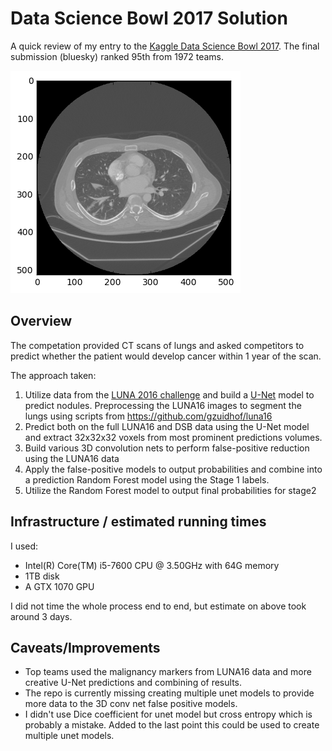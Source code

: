 # Data Science Bowl 2017 Solution

A quick review of my entry to the [Kaggle Data Science Bowl 2017](https://www.kaggle.com/c/data-science-bowl-2017). The final submission (bluesky) ranked 95th from 1972 teams.

![lung slice](lung.png)

## Overview
The competation provided CT scans of lungs and asked competitors to predict whether the patient would develop cancer within 1 year of the scan.

The approach taken:

 1. Utilize data from the [LUNA 2016 challenge](https://luna16.grand-challenge.org/)  and build a [U-Net](https://arxiv.org/abs/1505.04597)  model to predict nodules. Preprocessing the LUNA16 images to segment the lungs using scripts from https://github.com/gzuidhof/luna16
 2. Predict both on the full LUNA16 and DSB data using the U-Net model and extract 32x32x32 voxels from most prominent predictions volumes.
 3. Build various 3D convolution nets to perform false-positive reduction using the LUNA16 data
 4. Apply the false-positive models to output probabilities and combine into a prediction Random Forest model using the Stage 1 labels.
 5. Utilize the Random Forest model to output final probabilities for stage2


## Infrastructure / estimated running times
I used:

 * Intel(R) Core(TM) i5-7600 CPU @ 3.50GHz with 64G memory
 * 1TB disk
 * A GTX 1070 GPU

I did not time the whole process end to end, but estimate on above took around 3 days.

## Caveats/Improvements

 * Top teams used the malignancy markers from LUNA16 data and more creative U-Net predictions and combining of results.
 * The repo is currently missing creating multiple unet models to provide more data to the 3D conv net false positive models.
 * I didn't use Dice coefficient for unet model but cross entropy which is probably a mistake. Added to the last point this could be used to create multiple unet models.



